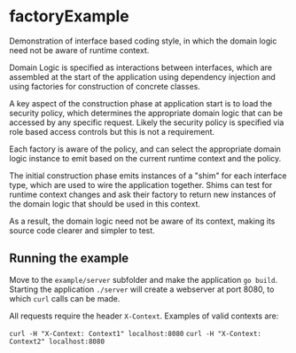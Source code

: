# factoryExample
Demonstration of interface based coding style, in which the domain logic need not be aware of runtime context.

Domain Logic is specified as interactions between interfaces, which are assembled at the start of the application
using dependency injection and using factories for construction of concrete classes.

A key aspect of the construction phase at application start is to load the security policy, which determines the
appropriate domain logic that can be accessed by any specific request.  Likely the security policy is specified
via role based access controls but this is not a requirement.  

Each factory is aware of the policy, and can select the appropriate domain logic instance to emit based on the
current runtime context and the policy.

The initial construction phase emits instances of a "shim" for each interface type, which are used to wire the
application together.  Shims can test for runtime context changes and ask their factory to return new instances
of the domain logic that should be used in this context.

As a result, the domain logic need not be aware of its context, making its source code clearer and simpler to test.

## Running the example

Move to the `example/server` subfolder and make the application `go build`.  Starting the application `./server` will
create a webserver at port 8080, to which `curl` calls can be made.

All requests require the header `X-Context`.  Examples of valid contexts are:

`curl -H "X-Context: Context1" localhost:8080`
`curl -H "X-Context: Context2" localhost:8080`







